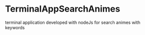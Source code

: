 # TerminalAppSearchAnimes
terminal application developed with nodeJs for search animes with keywords
